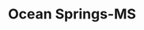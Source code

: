 ---
title: Ocean Springs-MS
slug: ocean-springs-ms
f_state:
- cms/state/mississippi.md
f_locations:
- cms/payday-loan/a-dollar-cash-advance-412.md
- cms/payday-loan/advance-till-payday-3472.md
- cms/payday-loan/cash-world-inc-8967.md
- cms/payday-loan/cash-world-inc-8968.md
- cms/payday-loan/check-exchange-of-ocean-spring-11280.md
- cms/payday-loan/check-into-cash-12847.md
- cms/payday-loan/check-into-cash-12850.md
- cms/payday-loan/check-into-cash-of-mississippi-13449.md
- cms/payday-loan/check-now-inc-13946.md
- cms/payday-loan/check-xpress-14122.md
- cms/payday-loan/check-xpress-14123.md
- cms/payday-loan/check-xpress-14124.md
- cms/payday-loan/checknow-14400.md
- cms/payday-loan/e-f-s-inc-16200.md
- cms/payday-loan/express-check-advance-17098.md
- cms/payday-loan/express-check-advance-17101.md
- cms/payday-loan/express-check-corporation-17142.md
- cms/payday-loan/express-check-corporation-17143.md
- cms/payday-loan/express-check-corporation-17144.md
- cms/payday-loan/kwik-kash-20133.md
- cms/payday-loan/money-store-21758.md
- cms/payday-loan/multi-marts-corp-inc-22418.md
updated-on: '2024-05-30T13:41:28.615Z'
created-on: '2024-05-30T13:41:28.615Z'
published-on: '2024-05-30T13:54:32.469Z'
f_city: Ocean Springs
layout: '[city].html'
tags: city
---